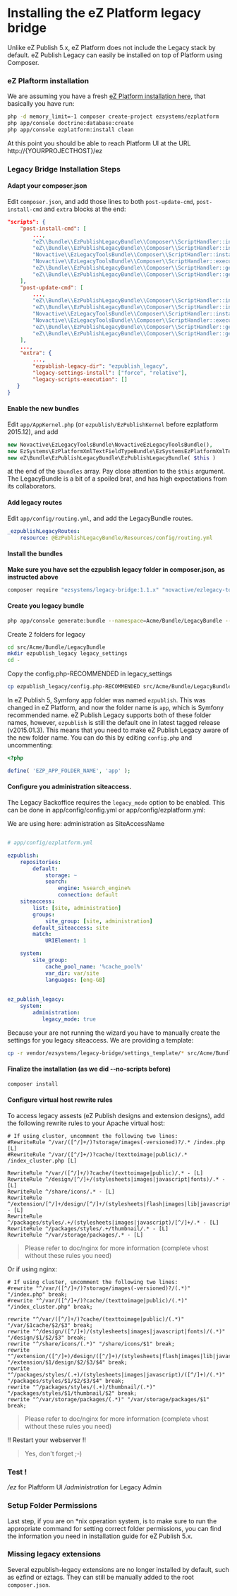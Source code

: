 # Installing the eZ Platform legacy bridge

Unlike eZ Publish 5.x, eZ Platform does not include the Legacy stack by default.
eZ Publish Legacy can easily be installed on top of Platform using Composer.

### eZ Plaftorm installation

We are assuming you have a fresh [eZ Platform installation here](https://www.ezplatform.com/), 
that basically you have run:

```bash
php -d memory_limit=-1 composer create-project ezsystems/ezplatform
php app/console doctrine:database:create
php app/console ezplatform:install clean
```

At this point you should be able to reach Platform UI at the URL http://{YOURPROJECTHOST}/ez

### Legacy Bridge Installation Steps

#### Adapt your composer.json

Edit `composer.json`, and add those lines to both `post-update-cmd`, `post-install-cmd` and `extra` blocks at the end:

```json
"scripts": {
    "post-install-cmd": [
        ...,
        "eZ\\Bundle\\EzPublishLegacyBundle\\Composer\\ScriptHandler::installAssets",
        "eZ\\Bundle\\EzPublishLegacyBundle\\Composer\\ScriptHandler::installLegacyBundlesExtensions",
        "Novactive\\EzLegacyToolsBundle\\Composer\\ScriptHandler::installLegacyBundlesSettings",
        "Novactive\\EzLegacyToolsBundle\\Composer\\ScriptHandler::executeLegacyScripts",
        "eZ\\Bundle\\EzPublishLegacyBundle\\Composer\\ScriptHandler::generateAutoloads",
        "eZ\\Bundle\\EzPublishLegacyBundle\\Composer\\ScriptHandler::generateKernelOverrideAutoloads",
    ],
    "post-update-cmd": [
        ...,
        "eZ\\Bundle\\EzPublishLegacyBundle\\Composer\\ScriptHandler::installAssets",
        "eZ\\Bundle\\EzPublishLegacyBundle\\Composer\\ScriptHandler::installLegacyBundlesExtensions",
        "Novactive\\EzLegacyToolsBundle\\Composer\\ScriptHandler::installLegacyBundlesSettings",
        "Novactive\\EzLegacyToolsBundle\\Composer\\ScriptHandler::executeLegacyScripts",
        "eZ\\Bundle\\EzPublishLegacyBundle\\Composer\\ScriptHandler::generateAutoloads",
        "eZ\\Bundle\\EzPublishLegacyBundle\\Composer\\ScriptHandler::generateKernelOverrideAutoloads",
    ],
    ...,
    "extra": {
        ...,
        "ezpublish-legacy-dir": "ezpublish_legacy",
        "legacy-settings-install": ["force", "relative"],
        "legacy-scripts-execution": []
   } 
}
```

#### Enable the new bundles

Edit `app/AppKernel.php` (or `ezpublish/EzPublishKernel` before ezplatform 2015.12), and add 

```php
new Novactive\EzLegacyToolsBundle\NovactiveEzLegacyToolsBundle(),
new EzSystems\EzPlatformXmlTextFieldTypeBundle\EzSystemsEzPlatformXmlTextFieldTypeBundle(),
new eZ\Bundle\EzPublishLegacyBundle\EzPublishLegacyBundle( $this )

```
at the end of the `$bundles` array. 
Pay close attention to the `$this` argument. The LegacyBundle is a bit  of a spoiled brat, and has high expectations 
from its collaborators.


#### Add legacy routes

Edit `app/config/routing.yml`, and add the LegacyBundle routes.

```yaml
_ezpublishLegacyRoutes:
    resource: @EzPublishLegacyBundle/Resources/config/routing.yml
```

#### Install the bundles

**Make sure you have set the ezpublish legacy folder in composer.json, as instructed above**

```bash
composer require "ezsystems/legacy-bridge:1.1.x" "novactive/ezlegacy-tools-bundle:dev-master" "ezsystems/ezplatform-xmltext-fieldtype" netgen/ngsymfonytools netgen/ezplatformsearch --no-scripts
```

#### Create you legacy bundle

```bash
php app/console generate:bundle --namespace=Acme/Bundle/LegacyBundle --format=annotation --bundle-name=AcmeLegacyBundle --dir=src -n
```

Create 2 folders for legacy

```bash
cd src/Acme/Bundle/LegacyBundle
mkdir ezpublish_legacy legacy_settings
cd -
```

Copy the config.php-RECOMMENDED in legacy_settings

```bash
cp ezpublish_legacy/config.php-RECOMMENDED src/Acme/Bundle/LegacyBundle/legacy_settings/config.php
```
In eZ Publish 5, Symfony app folder was named `ezpublish`. This was changed in eZ Platform, 
and now the folder name is `app`, which is Symfony recommended name. 
eZ Publish Legacy supports both of these folder names, however, `ezpublish` is still the default 
one in latest tagged release (v2015.01.3). This means that you need to make eZ Publish Legacy aware of the 
new folder name. You can do this by editing `config.php` and uncommenting:

```php
<?php

define( 'EZP_APP_FOLDER_NAME', 'app' );
```

#### Configure you administration siteaccess.

The Legacy Backoffice requires the `legacy_mode` option to be enabled.
This can be done in app/config/config.yml or app/config/ezplatform.yml:

We are using here: administration as SiteAccessName

```yaml

# app/config/ezplatform.yml

ezpublish:
    repositories:
        default:
            storage: ~
            search:
                engine: %search_engine%
                connection: default
    siteaccess:
        list: [site, administration]
        groups:
            site_group: [site, administration]
        default_siteaccess: site
        match:
            URIElement: 1

    system:
        site_group:
            cache_pool_name: '%cache_pool%'
            var_dir: var/site
            languages: [eng-GB]
            
            
ez_publish_legacy:
    system:
        administration:
           legacy_mode: true
```


Because your are not running the wizard you have to manually create the settings for you legacy siteaccess.
We are providing a template:
```bash
cp -r vendor/ezsystems/legacy-bridge/settings_template/* src/Acme/Bundle/LegacyBundle/legacy_settings
```

#### Finalize the installation (as we did --no-scripts before)

```bash
composer install
```

#### Configure virtual host rewrite rules

To access legacy assests (eZ Publish designs and extension designs), add the following rewrite rules to your Apache virtual host:

```
# If using cluster, uncomment the following two lines:
#RewriteRule ^/var/([^/]+/)?storage/images(-versioned)?/.* /index.php [L]
#RewriteRule ^/var/([^/]+/)?cache/(texttoimage|public)/.* /index_cluster.php [L]

RewriteRule ^/var/([^/]+/)?cache/(texttoimage|public)/.* - [L]
RewriteRule ^/design/[^/]+/(stylesheets|images|javascript|fonts)/.* - [L]
RewriteRule ^/share/icons/.* - [L]
RewriteRule ^/extension/[^/]+/design/[^/]+/(stylesheets|flash|images|lib|javascripts?)/.* - [L]
RewriteRule ^/packages/styles/.+/(stylesheets|images|javascript)/[^/]+/.* - [L]
RewriteRule ^/packages/styles/.+/thumbnail/.* - [L]
RewriteRule ^/var/storage/packages/.* - [L]
```

> Please refer to doc/nginx for more information (complete vhost without these rules you need)

Or if using nginx:

```
# If using cluster, uncomment the following two lines:
#rewrite "^/var/([^/]+/)?storage/images(-versioned)?/(.*)" "/index.php" break;
#rewrite "^/var/([^/]+/)?cache/(texttoimage|public)/(.*)" "/index_cluster.php" break;

rewrite "^/var/([^/]+/)?cache/(texttoimage|public)/(.*)" "/var/$1cache/$2/$3" break;
rewrite "^/design/([^/]+)/(stylesheets|images|javascript|fonts)/(.*)" "/design/$1/$2/$3" break;
rewrite "^/share/icons/(.*)" "/share/icons/$1" break;
rewrite "^/extension/([^/]+)/design/([^/]+)/(stylesheets|flash|images|lib|javascripts?)/(.*)" "/extension/$1/design/$2/$3/$4" break;
rewrite "^/packages/styles/(.+)/(stylesheets|images|javascript)/([^/]+)/(.*)" "/packages/styles/$1/$2/$3/$4" break;
rewrite "^/packages/styles/(.+)/thumbnail/(.*)" "/packages/styles/$1/thumbnail/$2" break;
rewrite "^/var/storage/packages/(.*)" "/var/storage/packages/$1" break;
```

> Please refer to doc/nginx for more information (complete vhost without these rules you need)

!! Restart your webserver !!

> Yes, don't forget ;-)

### Test !

*/ez* for Plaftform UI
*/administration* for Legacy Admin


### Setup Folder Permissions

Last step, if you are on *nix operation system, is to make sure to run 
the appropriate command for setting correct folder permissions, you 
can find the information you need in installation guide for eZ Publish 5.x.


### Missing legacy extensions

Several ezpublish-legacy extensions are no longer installed by default, such as ezfind or eztags.
They can still be manually added to the root `composer.json`.
